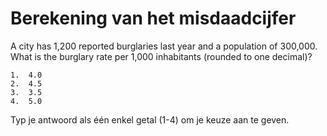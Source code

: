 #  Berekening van het misdaadcijfer

A city has 1,200 reported burglaries last year and a population of 300,000. What is the burglary rate per 1,000 inhabitants (rounded to one decimal)?

    1.	4.0
    2.	4.5
    3.	3.5
    4.	5.0

Typ je antwoord als één enkel getal (1-4) om je keuze aan te geven.

